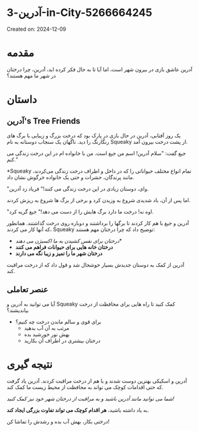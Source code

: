 # آدرین-3-in-City-5266664245

Created on: 2024-12-09

**مقدمه**
===============

آدرین عاشق بازی در بیرون شهر است، اما آیا تا به حال فکر کرده اید، آدرین، چرا درختان در شهر ما مهم هستند؟

**داستان**
=========

آدرین's Tree Friends
--------------------

یک روز آفتابی، آدرین در حال بازی در پارک بود که درخت بزرگ و زیبایی با برگ های رنگارنگ را دید. ناگهان یک سنجاب دوستانه به نام Squeaky از پشت درخت بیرون آمد.

جیغ گفت: "سلام آدرین! اسم من جیغ است. من با خانواده ام در این درخت زندگی می کنم."

*Squeaky تمام انواع مختلف حیواناتی را که در داخل و اطراف درخت زندگی می‌کردند، مانند پرندگان، حشرات و حتی یک خانواده خرگوش نشان داد.

"وای، دوستان زیادی در این درخت زندگی می کنند!" فریاد زد آدرین.

اما پس از آن، باد شدیدی شروع به وزیدن کرد و برخی از برگ ها شروع به ریزش کردند.

"اوه نه! درخت ما دارد برگ هایش را از دست می دهد!" جیغ گریه کرد.

آدرین و جیغ با هم کار کردند تا برگها را برداشتند و دوباره روی درخت گذاشتند. همانطور که آنها کار می کردند، Squeaky توضیح داد که چرا درختان مهم هستند:

* *درختان برای نفس کشیدن به ما اکسیژن می دهند**
* **درختان خانه هایی برای حیوانات فراهم می کنند**
* **درختان شهر ما را تمیز و زیبا نگه می دارند**

آدرین از کمک به دوستان جدیدش بسیار خوشحال شد و قول داد که از درخت مراقبت کند.

**عنصر تعاملی**
----------------------

آیا می توانید به آدرین و Squeaky کمک کنید تا راه هایی برای محافظت از درخت بیاندیشند؟

* برای قوی و سالم ماندن درخت چه کنیم؟
	+ مرتب به آن آب بدهید
	+ بهش نور خورشید بده
	+ درختان بیشتری در اطراف آن بکارید

**نتیجه گیری**
===============

آدرین و اسکیکی بهترین دوست شدند و با هم از درخت مراقبت کردند. آدرین یاد گرفت که حتی اقدامات کوچک می تواند به محافظت از محیط زیست ما کمک کند.

*شما می توانید مانند آدرین باشید و به مراقبت از درختان شهر خود نیز کمک کنید!*

به یاد داشته باشید، **هر اقدام کوچک می تواند تفاوت بزرگی ایجاد کند**.

درختی بکار، بهش آب بده و رشدش را تماشا کن!